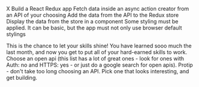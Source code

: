 X    Build a React Redux app
    Fetch data inside an async action creator from an API of your choosing
    Add the data from the API to the Redux store
    Display the data from the store in a component
    Some styling must be applied. It can be basic, but the app must not only use browser default stylings






 This is the chance to let your skills shine! You have learned sooo much the last month, and now you get to put all of your hard-earned skills to work. Choose an open api (this list has a lot of great ones - look for ones with Auth: no and HTTPS: yes - or just do a google search for open apis). Protip - don't take too long choosing an API. Pick one that looks interesting, and get building.
